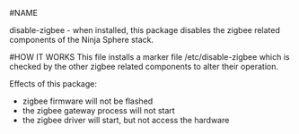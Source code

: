 #NAME

disable-zigbee - when installed, this package disables the zigbee related components of the Ninja Sphere stack.

#HOW IT WORKS
This file installs a marker file /etc/disable-zigbee which is checked by the other zigbee related components
to alter their operation.

Effects of this package:

* zigbee firmware will not be flashed
* the zigbee gateway process will not start
* the zigbee driver will start, but not access the hardware
